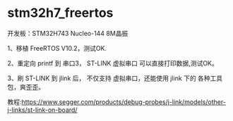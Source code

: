 # stm32h7_freertos

开发板：STM32H743 Nucleo-144 8M晶振

1、移植 FreeRTOS V10.2，测试OK.

2、重定向 printf 到 串口3， ST-LINK 虚拟串口 可以直接打印数据,测试OK。

3、刷 ST-LINK 到 jlink 后， 不仅支持 虚拟串口，还能使用 jlink 下的 各种工具包，爽歪歪。

教程:https://www.segger.com/products/debug-probes/j-link/models/other-j-links/st-link-on-board/
